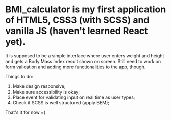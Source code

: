 # BMI_calculator is my first application of HTML5, CSS3 (with SCSS) and vanilla JS (haven't learned React yet).
It is supposed to be a simple interface where user enters weight and height and gets a Body Mass Index result shown on screen.
Still need to work on form validation and adding more functionalities to the app, though.

Things to do:
1. Make design responsive;
2. Make sure accessibility is okay;
3. Place event for validating input on real time as user types;
4. Check if SCSS is well structured (apply BEM);

That's it for now =)
